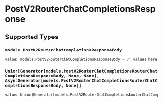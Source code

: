 # PostV2RouterChatCompletionsResponse


## Supported Types

### `models.PostV2RouterChatCompletionsResponseBody`

```python
value: models.PostV2RouterChatCompletionsResponseBody = /* values here */
```

### `Union[Generator[models.PostV2RouterChatCompletionsRouterChatCompletionsResponseBody, None, None], AsyncGenerator[models.PostV2RouterChatCompletionsRouterChatCompletionsResponseBody, None]]`

```python
value: Union[Generator[models.PostV2RouterChatCompletionsRouterChatCompletionsResponseBody, None, None], AsyncGenerator[models.PostV2RouterChatCompletionsRouterChatCompletionsResponseBody, None]] = /* values here */
```

